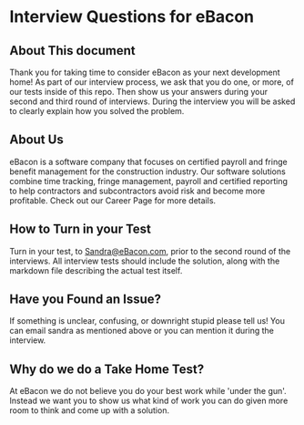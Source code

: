 # Interview Questions for eBacon
## About This document
Thank you for taking time to consider eBacon as your next development home! As part of our interview process, we ask that you do one, or more, of our tests inside of this repo. Then show us your answers during your second and third round of interviews. During the interview you will be asked to clearly explain how you solved the problem.

## About Us
eBacon is a software company that focuses on certified payroll and fringe benefit management for the construction industry. Our software solutions combine time tracking, fringe management, payroll and certified reporting to help contractors and subcontractors avoid risk and become more profitable. Check out our Career Page for more details.

## How to Turn in your Test
Turn in your test, to Sandra@eBacon.com, prior to the second round of the interviews. All interview tests should include the solution, along with the markdown file describing the actual test itself.

## Have you Found an Issue?
If something is unclear, confusing, or downright stupid please tell us! You can email sandra as mentioned above or you can mention it during the interview.

## Why do we do a Take Home Test?
At eBacon we do not believe you do your best work while 'under the gun'. Instead we want you to show us what kind of work you can do given more room to think and come up with a solution.